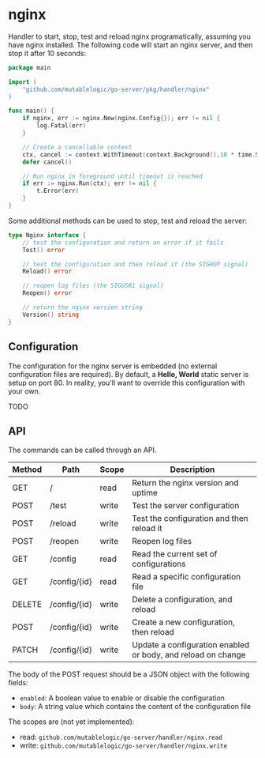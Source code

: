 # nginx

Handler to start, stop, test and reload nginx programatically, assuming you have nginx installed.
The following code will start an nginx server, and then stop it after 10 seconds:

```go
package main

import (
    "github.com/mutablelogic/go-server/pkg/handler/nginx"
)

func main() { 
    if nginx, err := nginx.New(nginx.Config{}); err != nil {
        log.Fatal(err)
    }

    // Create a cancellable context
    ctx, cancel := context.WithTimeout(context.Background(),10 * time.Second)
    defer cancel()

    // Run nginx in foreground until timeout is reached
    if err := nginx.Run(ctx); err != nil {
        t.Error(err)
    }
}
```

Some additional methods can be used to stop, test and reload the server:

```go
type Nginx interface {
    // test the configuration and return an error if it fails
    Test() error

    // test the configuration and then reload it (the SIGHUP signal)
    Reload() error

    // reopen log files (the SIGUSR1 signal)
    Reopen() error

    // return the nginx version string
    Version() string
}
```

## Configuration

The configuration for the nginx server is embedded (no external configuration files are required). By default,
a **Hello, World** static server is setup on port 80. In reality, you'll want to override this configuration
with your own.

TODO

## API

The commands can be called through an API.

| Method | Path         | Scope | Description |
|--------|--------------|-------|-------------|
| GET    | /            | read  | Return the nginx version and uptime |
| POST   | /test        | write | Test the server configuration |
| POST   | /reload      | write | Test the configuration and then reload it|
| POST   | /reopen      | write | Reopen log files |
| GET    | /config      | read  | Read the current set of configurations |
| GET    | /config/{id} | read  | Read a specific configuration file |
| DELETE | /config/{id} | write | Delete a configuration, and reload |
| POST   | /config/{id} | write | Create a new configuration, then reload |
| PATCH  | /config/{id} | write | Update a configuration enabled or body, and reload on change |

The body of the POST request should be a JSON object with the following fields:

- `enabled`: A boolean value to enable or disable the configuration
- `body`: A string value which contains the content of the configuration file

The scopes are (not yet implemented):

- read: `github.com/mutablelogic/go-server/handler/nginx.read`
- write: `github.com/mutablelogic/go-server/handler/nginx.write`
